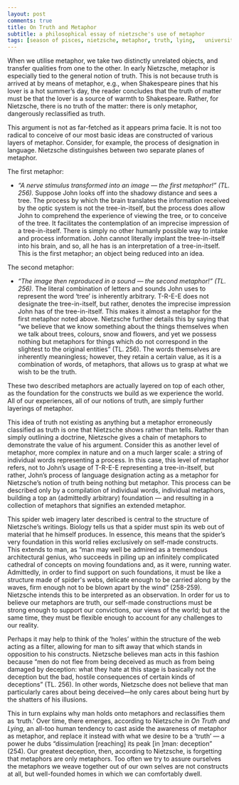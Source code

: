 ```yaml
---
layout: post
comments: true
title: On Truth and Metaphor
subtitle: a philosophical essay of nietzsche's use of metaphor
tags: [season of pisces, nietzsche, metaphor, truth, lying,   university writing] 
---
```


When we utilise metaphor, we take two distinctly unrelated objects, and transfer qualities from one to the other. In early Nietzsche, metaphor is especially tied to the general notion of truth. This is not because truth is arrived at by means of metaphor, e.g., when Shakespeare pines that his lover is a hot summer’s day, the reader concludes that the truth of matter must be that the lover is a source of warmth to Shakespeare. Rather, for Nietzsche, there is no truth of the matter:  there is only metaphor, dangerously reclassified as truth.  

This argument is not as far-fetched as it appears prima facie. It is not too radical to conceive of our most basic ideas are constructed of various layers of metaphor. Consider, for example, the process of designation in language. Nietzsche distinguishes between two separate planes of metaphor.    

The first metaphor:   
 - *“A nerve stimulus transformed into an image — the first metaphor!” (TL. 256).* 
Suppose John looks off into the shadowy distance and sees a tree. The process by which the brain translates the information received by the optic system is not the tree-in-itself, but the process does allow John to comprehend the experience of viewing the tree, or to conceive of the tree. It facilitates the contemplation of an imprecise impression of a tree-in-itself. There is simply no other humanly possible way to intake and process information. John cannot literally implant the tree-in-itself into his brain, and so, all he has is an interpretation of a tree-in-itself. This is the first metaphor; an object being reduced into an idea.   

The second metaphor:  
 - *“The image then reproduced in a sound — the second metaphor!” (TL. 256).* 
The literal combination of letters and sounds John uses to represent the word ‘tree’ is inherently arbitrary. T-R-E-E does not designate the tree-in-itself, but rather, denotes the imprecise impression John has of the tree-in-itself. This makes it almost a metaphor for the first metaphor noted above. Nietzsche further details this by saying that “we believe that we know something about the things themselves when we talk about trees, colours, snow and flowers, and yet we possess nothing but metaphors for things which do not correspond in the slightest to the original entities” (TL. 256). The words themselves are inherently meaningless; however, they retain a certain value, as it is a combination of words, of metaphors, that allows us to grasp at what we wish to be the truth.   

These two described metaphors are actually layered on top of each other, as the foundation for the constructs we build as we experience the world. All of our experiences, all of our notions of truth, are simply further layerings of metaphor.  

This idea of truth not existing as anything but a metaphor erroneously classified as truth is one that Nietzsche shows rather than tells. Rather than simply outlining a doctrine, Nietzsche gives a chain of metaphors to demonstrate the value of his argument. Consider this as another level of metaphor, more complex in nature and on a much larger scale: a string of individual words representing a process. In this case, this level of metaphor refers, not to John’s usage of T-R-E-E representing a tree-in-itself, but rather, John’s process of language designation acting as a metaphor for Nietzsche’s notion of truth being nothing but metaphor. This process can be described only by a compilation of individual words, individual metaphors, building a
top an (admittedly arbitrary) foundation — and resulting in a collection of metaphors that signifies an extended metaphor.   

This spider web imagery later described is central to the structure of Nietzsche’s writings. Biology tells us that a spider must spin its web out of material that he himself produces. In essence, this means that the spider’s very foundation in this world relies exclusively on self-made constructs.  This extends to man, as “man may well be admired as a tremendous architectural genius, who succeeds in piling up an infinitely complicated cathedral of concepts on moving foundations and, as it were, running water. Admittedly, in order to find support on such foundations, it must be like a structure made of spider's webs, delicate enough to be carried along by the waves, firm enough not to be blown apart by the wind” (258-259). Nietzsche intends this to be interpreted as an observation. In order for us to believe our metaphors are truth, our self-made constructions must be strong enough to support our convictions, our views of the world; but at the same time, they must be flexible enough to account for any challenges to our reality.   

Perhaps it may help to think of the ‘holes’ within the structure of the web acting as a filter, allowing for man to sift away that which stands in opposition to his constructs. Nietzsche believes man acts in this fashion because “men do not flee from being deceived as much as from being damaged by deception: what they hate at this stage is basically not the deception but the bad, hostile consequences of certain kinds of deceptions” (TL. 256). In other words, Nietzsche does not believe that man particularly cares about being deceived—he only cares about being hurt by the shatters of his illusions.   

This in turn explains why man holds onto metaphors and reclassifies them as ‘truth.’ Over time, there emerges, according to Nietzsche in *On Truth and Lying*, an all-too human tendency to cast aside the awareness of metaphor as metaphor, and replace it instead with what we desire to be a ‘truth’ — a power he dubs “dissimulation [reaching] its peak [in ]man: deception” (254).  Our greatest deception, then, according to Nietzsche, is forgetting that metaphors are only metaphors. Too often we try to assure ourselves the metaphors we weave together out of our own selves are not constructs at all, but well-founded homes in which we can comfortably dwell.  
